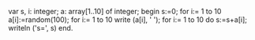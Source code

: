 var s, i: integer;
    a: array[1..10] of integer;
begin
  s:=0;
  for i:= 1 to 10 a[i]:=random(100);
  for i:= 1 to 10 write (a[i], ' ');
  for i:= 1 to 10 do s:=s+a[i];
  writeln ('s=', s)
end.
  
